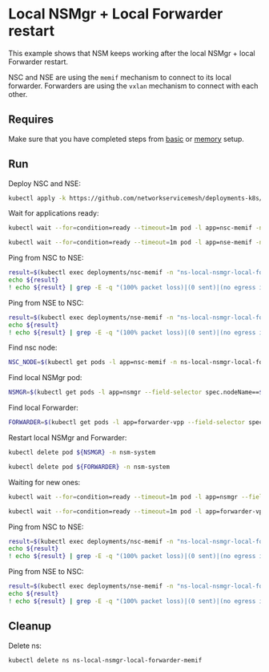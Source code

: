 # Local NSMgr + Local Forwarder restart

This example shows that NSM keeps working after the local NSMgr + local Forwarder restart.

NSC and NSE are using the `memif` mechanism to connect to its local forwarder.
Forwarders are using the `vxlan` mechanism to connect with each other.

## Requires

Make sure that you have completed steps from [basic](../../basic) or [memory](../../memory) setup.

## Run

Deploy NSC and NSE:
```bash
kubectl apply -k https://github.com/networkservicemesh/deployments-k8s/examples/heal/local-nsmgr-local-forwarder-memif?ref=cfbf7c8909efbe4634a923185a2f645a10dffde2
```

Wait for applications ready:
```bash
kubectl wait --for=condition=ready --timeout=1m pod -l app=nsc-memif -n ns-local-nsmgr-local-forwarder-memif
```
```bash
kubectl wait --for=condition=ready --timeout=1m pod -l app=nse-memif -n ns-local-nsmgr-local-forwarder-memif
```

Ping from NSC to NSE:
```bash
result=$(kubectl exec deployments/nsc-memif -n "ns-local-nsmgr-local-forwarder-memif" -- vppctl ping 172.16.1.100 repeat 4)
echo ${result}
! echo ${result} | grep -E -q "(100% packet loss)|(0 sent)|(no egress interface)"
```

Ping from NSE to NSC:
```bash
result=$(kubectl exec deployments/nse-memif -n "ns-local-nsmgr-local-forwarder-memif" -- vppctl ping 172.16.1.101 repeat 4)
echo ${result}
! echo ${result} | grep -E -q "(100% packet loss)|(0 sent)|(no egress interface)"
```

Find nsc node:
```bash
NSC_NODE=$(kubectl get pods -l app=nsc-memif -n ns-local-nsmgr-local-forwarder-memif --template '{{range .items}}{{.spec.nodeName}}{{"\n"}}{{end}}')
```

Find local NSMgr pod:
```bash
NSMGR=$(kubectl get pods -l app=nsmgr --field-selector spec.nodeName==${NSC_NODE} -n nsm-system --template '{{range .items}}{{.metadata.name}}{{"\n"}}{{end}}')
```

Find local Forwarder:
```bash
FORWARDER=$(kubectl get pods -l app=forwarder-vpp --field-selector spec.nodeName==${NSC_NODE} -n nsm-system --template '{{range .items}}{{.metadata.name}}{{"\n"}}{{end}}')
```

Restart local NSMgr and Forwarder:
```bash
kubectl delete pod ${NSMGR} -n nsm-system
```
```bash
kubectl delete pod ${FORWARDER} -n nsm-system 
```

Waiting for new ones:
```bash
kubectl wait --for=condition=ready --timeout=1m pod -l app=nsmgr --field-selector spec.nodeName==${NSC_NODE} -n nsm-system
```
```bash
kubectl wait --for=condition=ready --timeout=1m pod -l app=forwarder-vpp --field-selector spec.nodeName==${NSC_NODE} -n nsm-system
```

Ping from NSC to NSE:
```bash
result=$(kubectl exec deployments/nsc-memif -n "ns-local-nsmgr-local-forwarder-memif" -- vppctl ping 172.16.1.100 repeat 4)
echo ${result}
! echo ${result} | grep -E -q "(100% packet loss)|(0 sent)|(no egress interface)"
```

Ping from NSE to NSC:
```bash
result=$(kubectl exec deployments/nse-memif -n "ns-local-nsmgr-local-forwarder-memif" -- vppctl ping 172.16.1.101 repeat 4)
echo ${result}
! echo ${result} | grep -E -q "(100% packet loss)|(0 sent)|(no egress interface)"
```

## Cleanup

Delete ns:
```bash
kubectl delete ns ns-local-nsmgr-local-forwarder-memif
```
